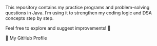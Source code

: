 This repository contains my practice programs and problem-solving questions in Java.
I’m using it to strengthen my coding logic and DSA concepts step by step.

Feel free to explore and suggest improvements! 🚀

📂 My GitHub Profile
